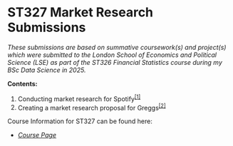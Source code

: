 # ST327 Market Research Submissions

*These submissions are based on summative coursework(s) and project(s) which were submitted to the London School of Economics and Political Science (LSE) as part of the ST326 Financial Statistics course during my BSc Data Science in 2025.*


**Contents:**

1. Conducting market research for Spotify<sup>[[1]]()</sup>
2. Creating a market research proposal for Greggs<sup>[[2]]()</sup>


Course Information for ST327 can be found here:

- [*Course Page*](https://www.lse.ac.uk/resources/calendar2024-2025/courseGuides/ST/2024_ST327.htm)
